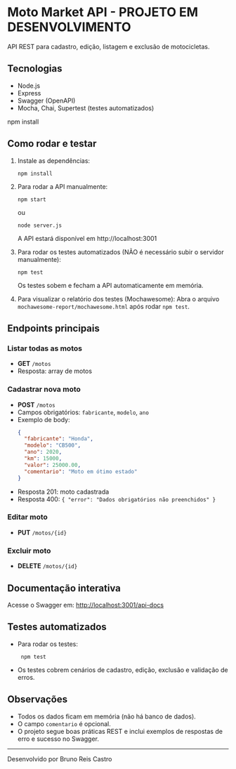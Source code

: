 
# Moto Market API - PROJETO EM DESENVOLVIMENTO

API REST para cadastro, edição, listagem e exclusão de motocicletas.

## Tecnologias
- Node.js
- Express
- Swagger (OpenAPI)
- Mocha, Chai, Supertest (testes automatizados)

npm install

## Como rodar e testar

1. Instale as dependências:
   ```
   npm install
   ```

2. Para rodar a API manualmente:
   ```
   npm start
   ```
   ou
   ```
   node server.js
   ```
   A API estará disponível em http://localhost:3001

3. Para rodar os testes automatizados (NÃO é necessário subir o servidor manualmente):
   ```
   npm test
   ```
   Os testes sobem e fecham a API automaticamente em memória.

4. Para visualizar o relatório dos testes (Mochawesome):
   Abra o arquivo `mochawesome-report/mochawesome.html` após rodar `npm test`.

## Endpoints principais

### Listar todas as motos
- **GET** `/motos`
- Resposta: array de motos

### Cadastrar nova moto
- **POST** `/motos`
- Campos obrigatórios: `fabricante`, `modelo`, `ano`
- Exemplo de body:
  ```json
  {
    "fabricante": "Honda",
    "modelo": "CB500",
    "ano": 2020,
    "km": 15000,
    "valor": 25000.00,
    "comentario": "Moto em ótimo estado"
  }
  ```
- Resposta 201: moto cadastrada
- Resposta 400: `{ "error": "Dados obrigatórios não preenchidos" }`

### Editar moto
- **PUT** `/motos/{id}`


### Excluir moto
- **DELETE** `/motos/{id}`


## Documentação interativa
Acesse o Swagger em: [http://localhost:3001/api-docs](http://localhost:3001/api-docs)

## Testes automatizados
- Para rodar os testes:
  ```
   npm test
  ```
- Os testes cobrem cenários de cadastro, edição, exclusão e validação de erros.

## Observações
- Todos os dados ficam em memória (não há banco de dados).
- O campo `comentario` é opcional.
- O projeto segue boas práticas REST e inclui exemplos de respostas de erro e sucesso no Swagger.

---

Desenvolvido por Bruno Reis Castro

